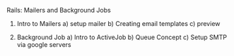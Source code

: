Rails: Mailers and Background Jobs

1) Intro to Mailers
  a) setup mailer
  b) Creating email templates
  c) preview

2) Background Job
  a) Intro to ActiveJob
  b) Queue Concept
  c) Setup SMTP via google servers

